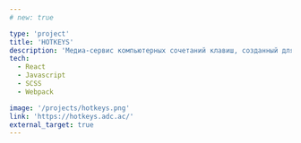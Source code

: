 ```yaml
---
# new: true

type: 'project'
title: 'HOTKEYS'
description: 'Медиа-сервис компьютерных сочетаний клавиш, созданный для тех, кто хочет ускорить и облегчить свою работу за компьютером.'
tech:
  - React
  - Javascript
  - SCSS
  - Webpack

image: '/projects/hotkeys.png'
link: 'https://hotkeys.adc.ac/'
external_target: true
---
```

